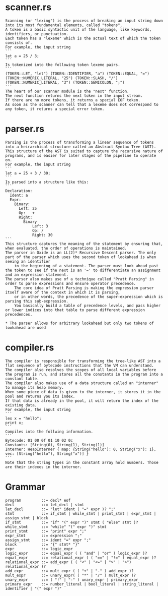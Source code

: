 # scanner.rs
    Scanning (or "lexing") is the process of breaking an input string down into its most fundamental elements, called "tokens". 
    A token is a basic syntactic unit of the language, like keywords, identifiers, or punctuation. 
    Each token has a "lexeme" which is the actual text of which the token consists of.
    For example, the input string
    ```
    let a = 25 / 3;
    ```
    Is tokenized into the following token lexeme pairs.
    ```
    (TOKEN::LET, "let") (TOKEN::IDENTIFIER, "a") (TOKEN::EQUAL, "=") (TOKEN::NUMERIC_LITERAL, "25") (TOKEN::SLASH, "/") (TOKEN::NUMERIC_LITERAL, "3") (TOKEN::SEMICOLON, ";")
    ```
    The heart of our scanner module is the "next" function.
    The next function returns the next token in the input stream.
    If there are no more tokens, it returns a special EOF token.
    As soon as the scanner can tell that a lexeme does not correspond to any token, it returns a special error token.
    

# parser.rs
    Parsing is the process of transforming a linear sequence of tokens into a heirarchical structure called an Abstract Syntax Tree (AST).
    This structure of the AST is suited to capture the recursive nature of programs, and is easier for later stages of the pipeline to operate on.
    For example, the input string
    ```
    let a = 25 + 3 / 30;
    ```
    Is parsed into a structure like this:
    ```
    Declaration:
      Ident: a
      Expr: 
        Binary:
          Left: 25
          Op:   +
          Right: 
            Binary
                Left: 3
                Op: /
                Right: 30
    ```
    This structure captures the meaning of the statement by ensuring that, when evaluated, the order of operations is maintained.
    The parser in Oxide is an LL(2)* Recursive Descent parser. The only part of the parser which uses the second token of lookahead is when seeing an identifier
        in the beginning of a statement. The parser must look ahead past the token to see if the next is an '=' to differentiate an assignment and an expression statement.
    The parser also makes use of a technique called "Pratt Parsing" in order to parse expressions and ensure operator precedence.
        The core idea of Pratt Parsing is making the expression parser itself aware of the context in which it is parsing, 
        or in other words, the precedence of the super-expression which is parsing this sub-expression.
        You basically build a table of precedence levels, and pass higher or lower indices into that table to parse different expression precedences.

    * The parser allows for arbitrary lookahead but only two tokens of lookahead are used

# compiler.rs
    The compiler is responsible for transforming the tree-like AST into a flat sequence of bytecode instructions that the VM can understand.
    The compiler also resolves the scopes of all local variables before the program is run, and stores all the constants in the program into a constant table.
    The compiler also makes use of a data structure called an "interner" to manage its heap memory.
    When some piece of data is given to the interner, it stores it in the pool and returns you its index.
    If that data is already in the pool, it will return the index of the existing data.
    For example, the input string
    ```
    lex x = "hello";
    print x;
    ```
    Compiles into the follwing information.
    ```
    Bytecode: 01 00 0f 01 10 02 0c 
    Constants: [String(0), String(1), String(1)]
    Interner: HeapInterner { map: {String("hello"): 0, String("x"): 1}, vec: [String("hello"), String("x")] }
    ```
    Note that the string types in the constant array hold numbers. Those are their indexes in the interner.

# Grammar
    program         ::= decl* eof
    decl            ::= let_decl | stmt
    let_decl        ::= "let" ident ( "=" expr )? ";"
    stmt            ::= if_stmt | while_stmt | print_stmt | expr_stmt | assign_stmt | block
    if_stmt         ::= "if" "(" expr ")" stmt ( "else" stmt )?
    while_stmt      ::= "while" "(" expr ")" stmt
    print_stmt      ::= "print" expr ";"
    expr_stmt       ::= expression ";"
    assign_stmt     ::= ident "=" expr ";"
    block           ::= "{" stmt* "}"
    expr            ::= logic_expr
    logic_expr      ::= equal_expr ( ( "and" | "or" ) logic_expr )?
    equal_expr      ::= relational_expr ( ( "==" | "!=" ) equal_expr )?
    relational_expr ::= add_expr ( ( "<" | "<=" | ">" | ">") relational_expr )?
    add_expr        ::= mult_expr ( ( "+" | "-" ) add_expr )?
    mult_expr       ::= unary_expr( ( "*" | "/" ) mult_expr )?
    unary_expr      ::= ( "!" | "-" ) unary_expr | primary_expr
    primary_expr    ::= number_literal | bool_literal | string_literal | identifier | "(" expr ")"
